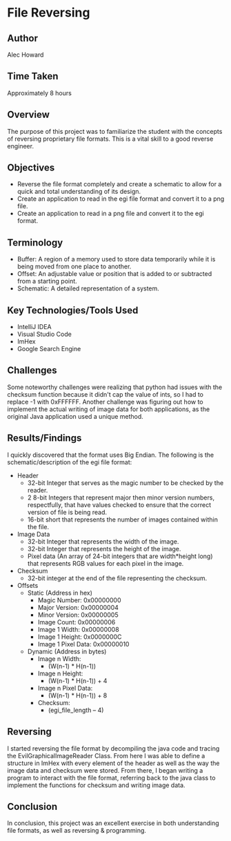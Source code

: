 # File Reversing

## Author
Alec Howard

## Time Taken
Approximately 8 hours

## Overview
The purpose of this project was to familiarize the student with the concepts of reversing proprietary file formats. This is a vital skill to a good reverse engineer.

## Objectives
- Reverse the file format completely and create a schematic to allow for a quick and total understanding of its design.
- Create an application to read in the egi file format and convert it to a png file.
- Create an application to read in a png file and convert it to the egi format.

## Terminology
- Buffer: A region of a memory used to store data temporarily while it is being moved from one place to another.
- Offset: An adjustable value or position that is added to or subtracted from a starting point.
- Schematic: A detailed representation of a system.

## Key Technologies/Tools Used
- IntelliJ IDEA
- Visual Studio Code
- ImHex
- Google Search Engine
  
## Challenges
Some noteworthy challenges were realizing that python had issues with the checksum function because it didn't cap the value of ints, so I had to replace -1 with 0xFFFFFF. Another challenge was figuring out how to implement the actual writing of image data for both applications, as the original Java application used a unique method.

## Results/Findings
I quickly discovered that the format uses Big Endian. The following is the schematic/description of the egi file format:

- Header
  - 32-bit Integer that serves as the magic number to be checked by the reader.
  - 2 8-bit Integers that represent major then minor version numbers, respectfully, that have values checked to ensure that the correct version of file is being read.
  - 16-bit short that represents the number of images contained within the file.
- Image Data
  - 32-bit Integer that represents the width of the image.
  - 32-bit Integer that represents the height of the image.
  - Pixel data (An array of 24-bit integers that are width*height long) that represents RGB values for each pixel in the image.
- Checksum
  - 32-bit integer at the end of the file representing the checksum. 
- Offsets
  - Static (Address in hex)
    - Magic Number: 0x00000000
    - Major Version: 0x00000004
    - Minor Version: 0x00000005
    - Image Count: 0x00000006
    - Image 1 Width: 0x00000008
    - Image 1 Height: 0x0000000C
    - Image 1 Pixel Data: 0x00000010
  - Dynamic (Address in bytes)
    - Image n Width:
      - (W(n-1) * H(n-1))  
    - Image n Height:
      - (W(n-1) * H(n-1)) + 4 
    - Image n Pixel Data:
      - (W(n-1) * H(n-1)) + 8
    - Checksum:
      - (egi_file_length – 4)

## Reversing
I started reversing the file format by decompiling the java code and tracing the EvilGraphicalImageReader Class. From here I was able to define a structure in ImHex with every element of the header as well as the way the image data and checksum were stored. From there, I began writing a program to interact with the file format, referring back to the java class to implement the functions for checksum and writing image data.
  
## Conclusion
In conclusion, this project was an excellent exercise in both understanding file formats, as well as reversing & programming.
